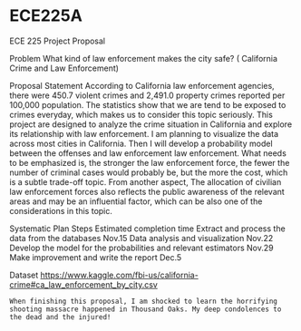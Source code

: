 # ECE225A
ECE  225 Project Proposal

Problem
	What kind of law enforcement makes the city safe? ( California Crime and Law Enforcement)
 
Proposal Statement
	According to California law enforcement agencies, there were 450.7 violent crimes and 2,491.0 property crimes reported per 100,000 population. The statistics show that we are tend to be exposed to crimes everyday, which makes us to consider this topic seriously.
	This project are designed to analyze the crime situation in California and explore its relationship with law enforcement.
	I am planning to visualize the data across most cities in California. Then I will develop a probability model between the offenses and law enforcement law enforcement. 
	What needs to be emphasized is, the stronger the law enforcement force, the fewer the number of criminal cases would probably be, but the more the cost, which is a subtle trade-off topic. From another aspect, The allocation of civilian law enforcement forces also reflects the public awareness of the relevant areas and may be an influential factor, which can be also one of the considerations in this topic.

Systematic Plan
Steps	Estimated completion time
Extract and process the data from the databases	Nov.15
Data analysis and visualization	Nov.22
Develop the model for the probabilities and relevant estimators	Nov.29
Make improvement and write the report	Dec.5

Dataset
https://www.kaggle.com/fbi-us/california-crime#ca_law_enforcement_by_city.csv

	When finishing this proposal, I am shocked to learn the horrifying shooting massacre happened in Thousand Oaks. My deep condolences to the dead and the injured!
